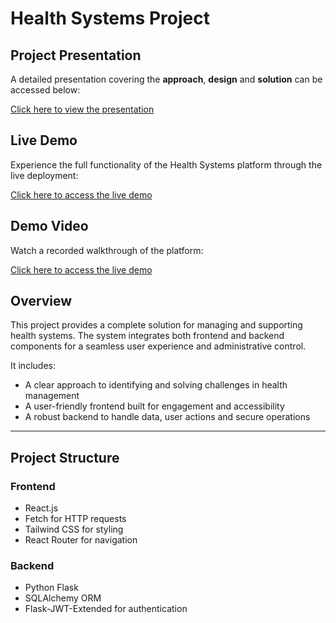 # Health Systems Project

## Project Presentation
A detailed presentation covering the **approach**, **design** and **solution** can be accessed below:

 [Click here to view the presentation](https://wonderslide.com/s/kgo6tr3f/)

##  Live Demo
Experience the full functionality of the Health Systems platform through the live deployment:

[Click here to access the live demo](https://health-systems.onrender.com/)

## Demo Video
Watch a recorded walkthrough of the platform:

[Click here to access the live demo](https://drive.google.com/file/d/13ogN1VIty2xzh_J6CnS2N4_jDlymBZP5/view?usp=drive_link)


##  Overview
This project provides a complete solution for managing and supporting health systems. The system integrates both frontend and backend components for a seamless user experience and administrative control.

It includes:
- A clear approach to identifying and solving challenges in health management
- A user-friendly frontend built for engagement and accessibility
- A robust backend to handle data, user actions and secure operations

---

## Project Structure

### Frontend
- React.js
- Fetch for HTTP requests
- Tailwind CSS for styling
- React Router for navigation

### Backend
- Python Flask
- SQLAlchemy ORM
- Flask-JWT-Extended for authentication

